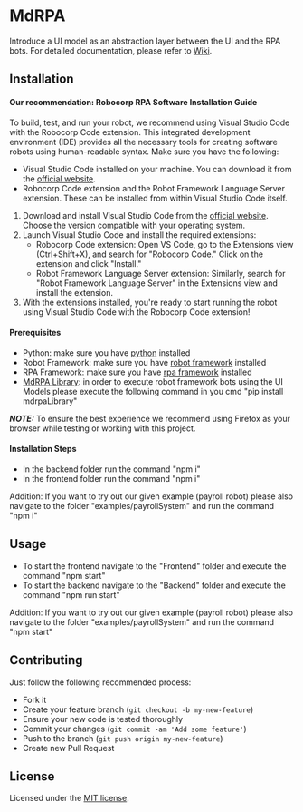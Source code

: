 # MdRPA

Introduce a UI model as an abstraction layer between the UI and the RPA bots.
For detailed documentation, please refer to [Wiki]().

## Installation

#### Our recommendation: Robocorp RPA Software Installation Guide

To build, test, and run your robot, we recommend using Visual Studio Code with the Robocorp Code extension. This integrated development environment (IDE) provides all the necessary tools for creating software robots using human-readable syntax. Make sure you have the following:

- Visual Studio Code installed on your machine. You can download it from the [official website](https://code.visualstudio.com/download).
- Robocorp Code extension and the Robot Framework Language Server extension. These can be installed from within Visual Studio Code itself.

1.  Download and install Visual Studio Code from the [official website](https://code.visualstudio.com/download). Choose the version compatible with your operating system.
2.  Launch Visual Studio Code and install the required extensions:
    - Robocorp Code extension: Open VS Code, go to the Extensions view (Ctrl+Shift+X), and search for "Robocorp Code." Click on the extension and click "Install."
    - Robot Framework Language Server extension: Similarly, search for "Robot Framework Language Server" in the Extensions view and install the extension.
3.  With the extensions installed, you're ready to start running the robot using Visual Studio Code with the Robocorp Code extension!

#### Prerequisites
- Python: make sure you have [python](https://www.python.org/downloads/) installed 
- Robot Framework: make sure you have [robot framework](https://robotframework.org/?tab=1#getting-started) installed
- RPA Framework: make sure you have [rpa framework](https://rpaframework.org/#installation) installed
- [MdRPA Library](https://github.com/bptlab/MdRPA_Library): in order to execute robot framework bots using the UI Models please execute the following command in you cmd "pip install mdrpaLibrary" 
 
**_NOTE:_** To ensure the best experience we recommend using Firefox as your browser while testing or working with this project.

#### Installation Steps
- In the backend folder run the command "npm i"
- In the frontend folder run the command "npm i"

Addition: If you want to try out our given example (payroll robot) please also navigate to the folder "examples/payrollSystem" and run the command "npm i"

## Usage
- To start the frontend navigate to the "Frontend" folder and execute the command "npm start"
- To start the backend navigate to the "Backend" folder and execute the command "npm run start"

Addition: If you want to try out our given example (payroll robot) please also navigate to the folder "examples/payrollSystem" and run the command "npm start"

## Contributing

Just follow the following recommended process:

- Fork it
- Create your feature branch (`git checkout -b my-new-feature`)
- Ensure your new code is tested thoroughly
- Commit your changes (`git commit -am 'Add some feature'`)
- Push to the branch (`git push origin my-new-feature`)
- Create new Pull Request

## License
Licensed under the [MIT license](https://github.com/bptlab/model-driven-RPA/blob/main/LICENSE).
